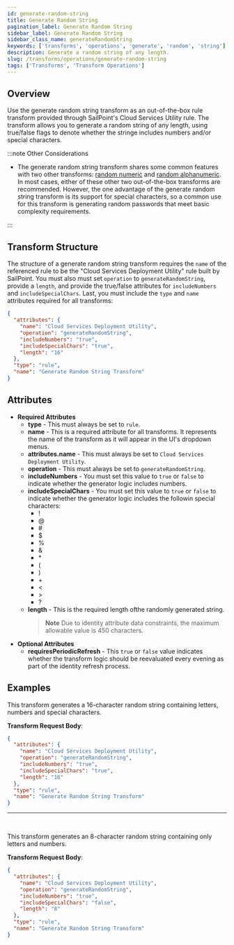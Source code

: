 ```yaml
---
id: generate-random-string
title: Generate Random String
pagination_label: Generate Random String
sidebar_label: Generate Random String
sidebar_class_name: generateRandomString
keywords: ['transforms', 'operations', 'generate', 'random', 'string']
description: Generate a random string of any length.
slug: /transforms/operations/generate-random-string
tags: ['Transforms', 'Transform Operations']
---
```


## Overview

Use the generate random string transform as an out-of-the-box rule transform provided through SailPoint's Cloud Services Utility rule. The transform allows you to generate a random string of any length, using true/false flags to denote whether the stringe includes numbers and/or special characters.

:::note Other Considerations

- The generate random string transform shares some common features with two other transforms: [random numeric](./random-numeric.md) and [random alphanumeric](./random-alphanumeric.md). In most cases, either of these other two out-of-the-box transforms are recommended. However, the one advantage of the generate random string transform is its support for special characters, so a common use for this transform is generating random passwords that meet basic complexity requirements.

:::

## Transform Structure

The structure of a generate random string transform requires the `name` of the referenced rule to be the "Cloud Services Deployment Utility" rule built by SailPoint. You must also must set `operation` to `generateRandomString`, provide a `length`, and provide the true/false attributes for `includeNumbers` and `includeSpecialChars`. Last, you must include the `type` and `name` attributes required for all transforms:

```json
{
  "attributes": {
    "name": "Cloud Services Deployment Utility",
    "operation": "generateRandomString",
    "includeNumbers": "true",
    "includeSpecialChars": "true",
    "length": "16"
  },
  "type": "rule",
  "name": "Generate Random String Transform"
}
```

## Attributes

- **Required Attributes**
  - **type** - This must always be set to `rule`.
  - **name** - This is a required attribute for all transforms. It represents the name of the transform as it will appear in the UI's dropdown menus.
  - **attributes.name** - This must always be set to `Cloud Services Deployment Utility`.
  - **operation** - This must always be set to `generateRandomString`.
  - **includeNumbers** - You must set this value to `true` or `false` to indicate whether the generator logic includes numbers.
  - **includeSpecialChars** - You must set this value to `true` or `false` to indicate whether the generator logic includes the followin special characters:
    - !
    - @
    - \#
    - \$
    - %
    - &
    - \*
    - (
    - )
    - \+
    - <
    - \>
    - ?
  - **length** - This is the required length ofthe randomly generated string.
    > **Note** Due to identity attribute data constraints, the maximum allowable value is 450 characters.
- **Optional Attributes**
  - **requiresPeriodicRefresh** - This `true` or `false` value indicates whether the transform logic should be reevaluated every evening as part of the identity refresh process.

## Examples

This transform generates a 16-character random string containing letters, numbers and special characters.

**Transform Request Body**:

```json
{
  "attributes": {
    "name": "Cloud Services Deployment Utility",
    "operation": "generateRandomString",
    "includeNumbers": "true",
    "includeSpecialChars": "true",
    "length": "16"
  },
  "type": "rule",
  "name": "Generate Random String Transform"
}
```

---

<p>&nbsp;</p>

This transform generates an 8-character random string containing only letters and numbers.

**Transform Request Body**:

```json
{
  "attributes": {
    "name": "Cloud Services Deployment Utility",
    "operation": "generateRandomString",
    "includeNumbers": "true",
    "includeSpecialChars": "false",
    "length": "8"
  },
  "type": "rule",
  "name": "Generate Random String Transform"
}
```
